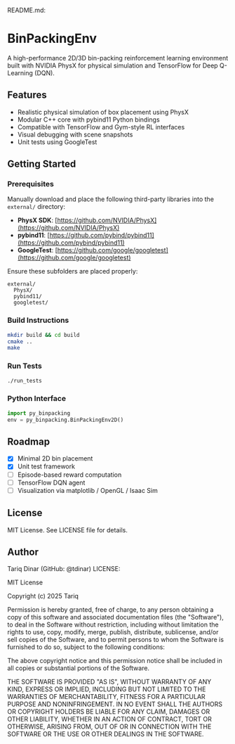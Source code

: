 README.md:

# BinPackingEnv

A high-performance 2D/3D bin-packing reinforcement learning environment built with NVIDIA PhysX for physical simulation and TensorFlow for Deep Q-Learning (DQN).

## Features
- Realistic physical simulation of box placement using PhysX
- Modular C++ core with pybind11 Python bindings
- Compatible with TensorFlow and Gym-style RL interfaces
- Visual debugging with scene snapshots
- Unit tests using GoogleTest

## Getting Started

### Prerequisites
Manually download and place the following third-party libraries into the `external/` directory:

- **PhysX SDK**:
  [https://github.com/NVIDIA/PhysX](https://github.com/NVIDIA/PhysX)
- **pybind11**:
  [https://github.com/pybind/pybind11](https://github.com/pybind/pybind11)
- **GoogleTest**:
  [https://github.com/google/googletest](https://github.com/google/googletest)

Ensure these subfolders are placed properly:
```
external/
  PhysX/
  pybind11/
  googletest/
```

### Build Instructions
```bash
mkdir build && cd build
cmake ..
make
```

### Run Tests
```bash
./run_tests
```

### Python Interface
```python
import py_binpacking
env = py_binpacking.BinPackingEnv2D()
```

## Roadmap
- [x] Minimal 2D bin placement
- [x] Unit test framework
- [ ] Episode-based reward computation
- [ ] TensorFlow DQN agent
- [ ] Visualization via matplotlib / OpenGL / Isaac Sim

## License
MIT License. See LICENSE file for details.

## Author
Tariq Dinar (GitHub: @tdinar)
LICENSE:

MIT License

Copyright (c) 2025 Tariq

Permission is hereby granted, free of charge, to any person obtaining a copy
of this software and associated documentation files (the "Software"), to deal
in the Software without restriction, including without limitation the rights
to use, copy, modify, merge, publish, distribute, sublicense, and/or sell
copies of the Software, and to permit persons to whom the Software is
furnished to do so, subject to the following conditions:

The above copyright notice and this permission notice shall be included in all
copies or substantial portions of the Software.

THE SOFTWARE IS PROVIDED "AS IS", WITHOUT WARRANTY OF ANY KIND, EXPRESS OR
IMPLIED, INCLUDING BUT NOT LIMITED TO THE WARRANTIES OF MERCHANTABILITY,
FITNESS FOR A PARTICULAR PURPOSE AND NONINFRINGEMENT. IN NO EVENT SHALL THE
AUTHORS OR COPYRIGHT HOLDERS BE LIABLE FOR ANY CLAIM, DAMAGES OR OTHER
LIABILITY, WHETHER IN AN ACTION OF CONTRACT, TORT OR OTHERWISE, ARISING FROM,
OUT OF OR IN CONNECTION WITH THE SOFTWARE OR THE USE OR OTHER DEALINGS IN THE
SOFTWARE.

